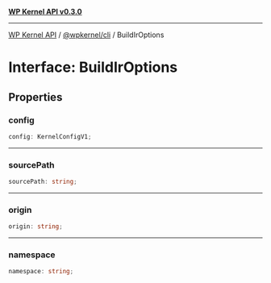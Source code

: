 [**WP Kernel API v0.3.0**](../../../README.md)

---

[WP Kernel API](../../../README.md) / [@wpkernel/cli](../README.md) / BuildIrOptions

# Interface: BuildIrOptions

## Properties

### config

```ts
config: KernelConfigV1;
```

---

### sourcePath

```ts
sourcePath: string;
```

---

### origin

```ts
origin: string;
```

---

### namespace

```ts
namespace: string;
```
